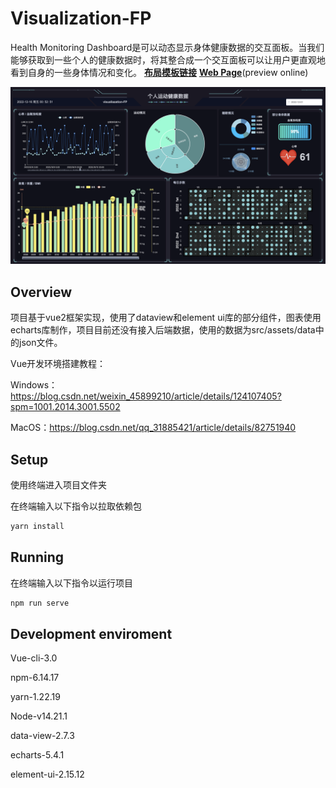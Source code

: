 # Visualization-FP

Health Monitoring Dashboard是可以动态显示身体健康数据的交互面板。当我们能够获取到一些个人的健康数据时，将其整合成一个交互面板可以让用户更直观地看到自身的一些身体情况和变化。
[**布局模板链接**](https://blog.csdn.net/qq_40282732/article/details/105656848)
[**Web Page**](https://kenyank1dd.github.io/Visualization-Final-Project/#/)(preview online)

![image](https://github.com/fuyyyyy/Visualization-FP/blob/main/web%20display.png)

## Overview

项目基于vue2框架实现，使用了dataview和element ui库的部分组件，图表使用echarts库制作，项目目前还没有接入后端数据，使用的数据为src/assets/data中的json文件。

Vue开发环境搭建教程：

Windows：https://blog.csdn.net/weixin_45899210/article/details/124107405?spm=1001.2014.3001.5502

MacOS：https://blog.csdn.net/qq_31885421/article/details/82751940

## Setup

使用终端进入项目文件夹

在终端输入以下指令以拉取依赖包

```tcl
yarn install
```

## Running
在终端输入以下指令以运行项目
```tcl
npm run serve
```
## Development enviroment

Vue-cli-3.0

npm-6.14.17

yarn-1.22.19

Node-v14.21.1

data-view-2.7.3

echarts-5.4.1

element-ui-2.15.12


